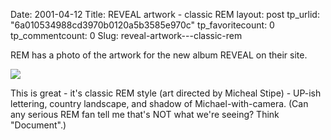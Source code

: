 Date: 2001-04-12
Title: REVEAL artwork - classic REM
layout: post
tp_urlid: "6a010534988cd3970b0120a5b3585e970c"
tp_favoritecount: 0
tp_commentcount: 0
Slug: reveal-artwork---classic-rem

REM has a photo of the artwork for the new album REVEAL on their site.<p>

<a href="http://www.remhq.com/html/reveal_news/reveal_news.html"><img border="0" src="http://www.remhq.com/html/reveal_news/images/reveal_04.jpg" /></a>

<p>This is great - it&#39;s classic REM style (art directed by Micheal Stipe) - UP-ish lettering, country landscape, and shadow of Michael-with-camera. (Can any serious REM fan tell me that&#39;s NOT what we&#39;re seeing? Think &quot;Document&quot;.)</p></p>
